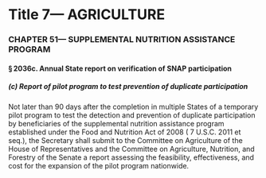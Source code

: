 
# Title 7— AGRICULTURE
### CHAPTER 51— SUPPLEMENTAL NUTRITION ASSISTANCE PROGRAM
#### § 2036c. Annual State report on verification of SNAP participation
##### (c) Report of pilot program to test prevention of duplicate participation

Not later than 90 days after the completion in multiple States of a temporary pilot program to test the detection and prevention of duplicate participation by beneficiaries of the supplemental nutrition assistance program established under the Food and Nutrition Act of 2008 ( 7 U.S.C. 2011 et seq.), the Secretary shall submit to the Committee on Agriculture of the House of Representatives and the Committee on Agriculture, Nutrition, and Forestry of the Senate a report assessing the feasibility, effectiveness, and cost for the expansion of the pilot program nationwide.
